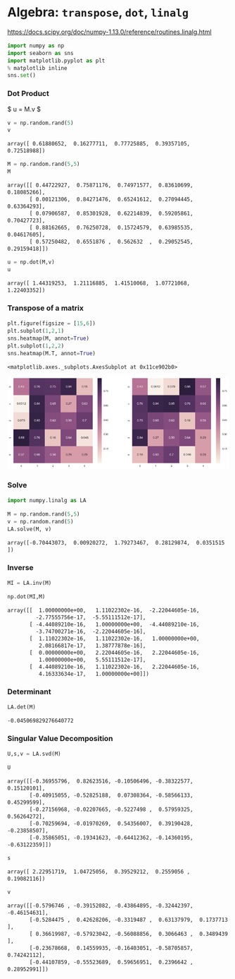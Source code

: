 
# Algebra: ```transpose```,    ```dot```,    ```linalg```

https://docs.scipy.org/doc/numpy-1.13.0/reference/routines.linalg.html


```python
import numpy as np
import seaborn as sns
import matplotlib.pyplot as plt
% matplotlib inline
sns.set()
```

### Dot Product

$ u = M.v $


```python
v = np.random.rand(5)
v
```




    array([ 0.61880652,  0.16277711,  0.77725885,  0.39357105,  0.72518988])




```python
M = np.random.rand(5,5)
M
```




    array([[ 0.44722927,  0.75871176,  0.74971577,  0.83610699,  0.18085266],
           [ 0.00121306,  0.84271476,  0.65241612,  0.27094445,  0.63364293],
           [ 0.07906587,  0.85301928,  0.62214839,  0.59205861,  0.70427723],
           [ 0.88162665,  0.76250728,  0.15724579,  0.63985535,  0.04617605],
           [ 0.57250482,  0.6551876 ,  0.562632  ,  0.29052545,  0.29159418]])




```python
u = np.dot(M,v)
u
```




    array([ 1.44319253,  1.21116885,  1.41510068,  1.07721068,  1.22403352])



### Transpose of a matrix


```python
plt.figure(figsize = [15,6])
plt.subplot(1,2,1)
sns.heatmap(M, annot=True)
plt.subplot(1,2,2)
sns.heatmap(M.T, annot=True)
```




    <matplotlib.axes._subplots.AxesSubplot at 0x11ce902b0>




![png](output_8_1.png)


### Solve


```python
import numpy.linalg as LA
```


```python
M = np.random.rand(5,5)
v = np.random.rand(5)
LA.solve(M, v)
```




    array([-0.70443073,  0.00920272,  1.79273467,  0.28129874,  0.0351515 ])



### Inverse


```python
MI = LA.inv(M)
```


```python
np.dot(MI,M)
```




    array([[  1.00000000e+00,   1.11022302e-16,  -2.22044605e-16,
             -2.77555756e-17,  -5.55111512e-17],
           [ -4.44089210e-16,   1.00000000e+00,  -4.44089210e-16,
             -3.74700271e-16,  -2.22044605e-16],
           [  1.11022302e-16,   1.11022302e-16,   1.00000000e+00,
              2.08166817e-17,   1.38777878e-16],
           [  0.00000000e+00,   2.22044605e-16,   2.22044605e-16,
              1.00000000e+00,   5.55111512e-17],
           [  4.44089210e-16,   1.11022302e-16,   2.22044605e-16,
              4.16333634e-17,   1.00000000e+00]])



### Determinant


```python
LA.det(M)
```




    -0.045069829276640772



### Singular Value Decomposition


```python
U,s,v = LA.svd(M)
```


```python
U
```




    array([[-0.36955796,  0.82623516, -0.10506496, -0.38322577,  0.15120101],
           [-0.40915055, -0.52825188,  0.07308364, -0.58566133,  0.45299599],
           [-0.27156968, -0.02207665, -0.5227498 ,  0.57959325,  0.56264272],
           [-0.70259694, -0.01970269,  0.54356007,  0.39190428, -0.23858507],
           [-0.35865051, -0.19341623, -0.64412362, -0.14360195, -0.63122359]])




```python
s
```




    array([ 2.22951719,  1.04725056,  0.39529212,  0.2559056 ,  0.19082116])




```python
v
```




    array([[-0.5796746 , -0.39152082, -0.43864895, -0.32442397, -0.46154631],
           [-0.5284475 ,  0.42628206, -0.3319487 ,  0.63137979,  0.1737713 ],
           [ 0.36619987, -0.57923042, -0.56088856,  0.3066463 ,  0.3489439 ],
           [-0.23678668,  0.14559935, -0.16403051, -0.58705857,  0.74242112],
           [-0.44107859, -0.55523689,  0.59656951,  0.2396642 ,  0.28952991]])


